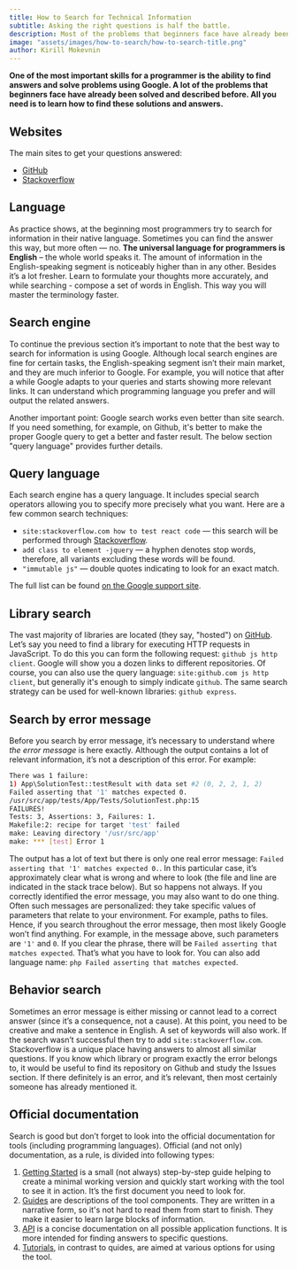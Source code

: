 ```yaml
---
title: How to Search for Technical Information
subtitle: Asking the right questions is half the battle.
description: Most of the problems that beginners face have already been solved and described. You just need to learn how to find the solutions and answers you need.
image: "assets/images/how-to-search/how-to-search-title.png"
author: Kirill Mokevnin
---
```


**One of the most important skills for a programmer is the ability to find answers and solve problems using Google. A lot of the problems that beginners face have already been solved and described before. All you need is to learn how to find these solutions and answers.**

## Websites

The main sites to get your questions answered:
* [GitHub](https://github.com)
* [Stackoverflow](https://stackoverflow.com)

## Language

As practice shows, at the beginning most programmers try to search for information in their native language. Sometimes you can find the answer this way, but more often — no. **The universal language for programmers is English** – the whole world speaks it. The amount of information in the English-speaking segment is noticeably higher than in any other. Besides it’s a lot fresher. Learn to formulate your thoughts more accurately, and while searching - compose a set of words in English. This way you will master the terminology faster.
<Banner name="site-code-basics" />

## Search engine

To continue the previous section it’s important to note that the best way to search for information is using Google. Although local search engines are fine for certain tasks, the English-speaking segment isn’t their main market, and they are much inferior to Google. For example, you will notice that after a while Google adapts to your queries and starts showing more relevant links. It can understand which programming language you prefer and will output the related answers.

Another important point: Google search works even better than site search. If you need something, for example, on Github, it's better to make the proper Google query to get a better and faster result. The below section "query language" provides further details.

## Query language

Each search engine has a query language. It includes special search operators allowing you to specify more precisely what you want. Here are a few common search techniques:

* `site:stackoverflow.com how to test react code` — this search will be performed through [Stackoverflow](https://stackoverflow.com/).
* `add class to element -jquery` — a hyphen denotes stop words, therefore, all variants excluding these words will be found.
* `"immutable js"` — double quotes indicating to look for an exact match.

The full list can be found [on the Google support site](https://support.google.com/websearch/answer/2466433?visit_id=1-636424030566191968-2246914586&p=adv_operators&hl=en&rd=1).

## Library search

The vast majority of libraries are located (they say, "hosted") on [GitHub](https://github.com). Let’s say you need to find a library for executing HTTP requests in JavaScript. To do this you can form the following request: `github js http client`. Google will show you a dozen links to different repositories. Of course, you can also use the query language: `site:github.com js http client`, but generally it's enough to simply indicate `github`.
The same search strategy can be used for well-known libraries: `github express`.

## Search by error message

Before you search by error message, it’s necessary to understand where *the error message* is here exactly. Although the output contains a lot of relevant information, it’s not a description of this error. For example:

```sh
There was 1 failure:
1) App\SolutionTest::testResult with data set #2 (0, 2, 2, 1, 2)
Failed asserting that '1' matches expected 0.
/usr/src/app/tests/App/Tests/SolutionTest.php:15
FAILURES!
Tests: 3, Assertions: 3, Failures: 1.
Makefile:2: recipe for target 'test' failed
make: Leaving directory '/usr/src/app'
make: *** [test] Error 1
```

The output has a lot of text but there is only one real error message: `Failed asserting that '1' matches expected 0.`. In this particular case, it’s approximately clear what is wrong and where to look (the file and line are indicated in the stack trace below). But so happens not always. If you correctly identified the error message, you may also want to do one thing. Often such messages are personalized: they take specific values of parameters that relate to your environment. For example, paths to files. Hence, if you search throughout the error message, then most likely Google won’t find anything. For example, in the message above, such parameters are `'1'` and `0`. If you clear the phrase, there will be `Failed asserting that matches expected`. That’s what you have to look for. You can also add language name: `php Failed asserting that matches expected`.

## Behavior search

Sometimes an error message is either missing or cannot lead to a correct answer (since it’s a consequence, not a cause). At this point, you need to be creative and make a sentence in English. A set of keywords will also work. If the search wasn’t successful then try to add `site:stackoverflow.com`. Stackoverflow is a unique place having answers to almost all similar questions.
If you know which library or program exactly the error belongs to, it would be useful to find its repository on Github and study the Issues section. If there definitely is an error, and it’s relevant, then most certainly someone has already mentioned it.

## Official documentation

Search is good but don’t forget to look into the official documentation for tools (including programming languages). Official (and not only) documentation, as a rule, is divided into following types:

1. [Getting Started](https://guides.rubyonrails.org/getting_started.html) is a small (not always) step-by-step guide helping to create a minimal working version and quickly start working with the tool to see it in action. It’s the first document you need to look for.
1. [Guides](https://laravel.com/docs/5.5/routing) are descriptions of the tool components. They are written in a narrative form, so it's not hard to read them from start to finish. They make it easier to learn large blocks of information.
1. [API](https://bit.ly/2uq98XM) is a concise documentation on all possible application functions. It is more intended for finding answers to specific questions.
1. [Tutorials](https://blog.codeship.com/an-introduction-to-apis-with-phoenix/), in contrast to quides, are aimed at various options for using the tool.
